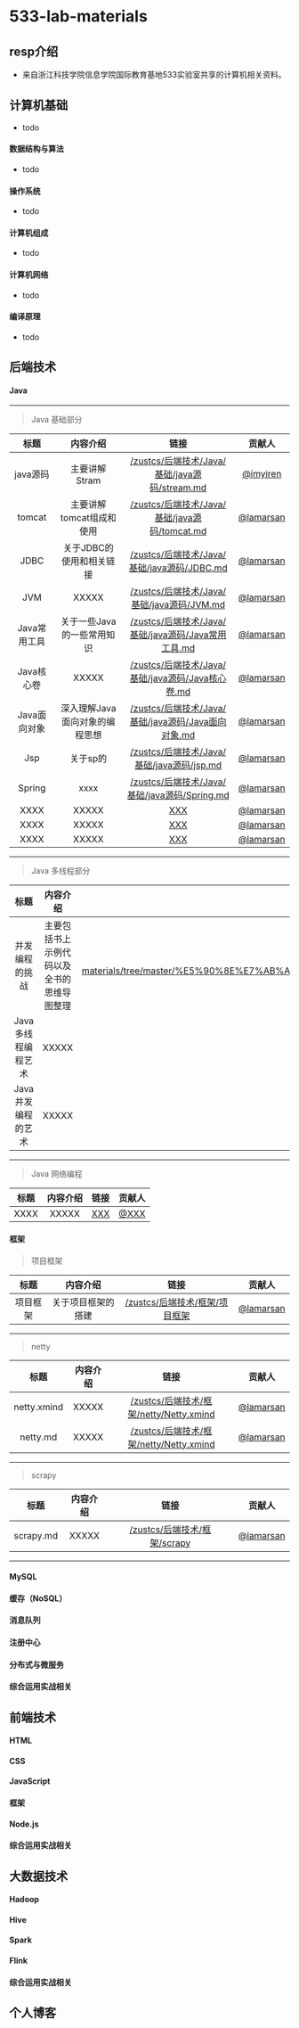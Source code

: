 # 533-lab-materials

## resp介绍
- 来自浙江科技学院信息学院国际教育基地533实验室共享的计算机相关资料。


## 计算机基础

- todo

#### 数据结构与算法

- todo 

#### 操作系统

- todo

#### 计算机组成

- todo

#### 计算机网络

- todo

#### 编译原理

- todo

## 后端技术

#### Java

------

> Java 基础部分

标题 | 内容介绍 | 链接 | 贡献人
| :---: | :---: | :---: | :---: |
java源码 | 主要讲解Stram | [/zustcs/后端技术/Java/基础/java源码/stream.md](https://github.com/zustcs/533-lab-materials/blob/master/%E5%90%8E%E7%AB%AF%E6%8A%80%E6%9C%AF/Java/%E5%9F%BA%E7%A1%80/java%E6%BA%90%E7%A0%81/stream.md) | [@imyiren](https://github.com/imyiren) | 
tomcat | 主要讲解tomcat组成和使用 | [/zustcs/后端技术/Java/基础/java源码/tomcat.md](https://github.com/zustcs/533-lab-materials/tree/master/%E5%90%8E%E7%AB%AF%E6%8A%80%E6%9C%AF/Java/%E5%9F%BA%E7%A1%80/tomcat) |[@lamarsan](https://github.com/lamarsan) | 
JDBC | 关于JDBC的使用和相关链接 | [/zustcs/后端技术/Java/基础/java源码/JDBC.md](https://github.com/zustcs/533-lab-materials/blob/master/%E5%90%8E%E7%AB%AF%E6%8A%80%E6%9C%AF/Java/%E5%9F%BA%E7%A1%80/JDBC.md) | [@lamarsan](https://github.com/lamarsan) | 
JVM | XXXXX | [/zustcs/后端技术/Java/基础/java源码/JVM.md](https://github.com/zustcs/533-lab-materials/blob/master/%E5%90%8E%E7%AB%AF%E6%8A%80%E6%9C%AF/Java/%E5%9F%BA%E7%A1%80/JVM.xmind) | [@lamarsan](https://github.com/lamarsan)| 
Java常用工具 | 关于一些Java的一些常用知识 | [/zustcs/后端技术/Java/基础/java源码/Java常用工具.md](https://github.com/zustcs/533-lab-materials/blob/master/%E5%90%8E%E7%AB%AF%E6%8A%80%E6%9C%AF/Java/%E5%9F%BA%E7%A1%80/Java%E5%B8%B8%E7%94%A8%E5%B7%A5%E5%85%B7.md) | [@lamarsan](https://github.com/lamarsan) | 
Java核心卷 | XXXXX | [/zustcs/后端技术/Java/基础/java源码/Java核心卷.md](https://github.com/zustcs/533-lab-materials/blob/master/%E5%90%8E%E7%AB%AF%E6%8A%80%E6%9C%AF/Java/%E5%9F%BA%E7%A1%80/java%E6%A0%B8%E5%BF%83%E5%8D%B7.xmind) | [@lamarsan](https://github.com/lamarsan) | 
Java面向对象 | 深入理解Java面向对象的编程思想 | [/zustcs/后端技术/Java/基础/java源码/Java面向对象.md](https://github.com/zustcs/533-lab-materials/blob/master/%E5%90%8E%E7%AB%AF%E6%8A%80%E6%9C%AF/Java/%E5%9F%BA%E7%A1%80/java%E9%9D%A2%E5%90%91%E5%AF%B9%E8%B1%A1.md) |[@lamarsan](https://github.com/lamarsan) | 
Jsp | 关于sp的 | [/zustcs/后端技术/Java/基础/java源码/jsp.md](https://github.com/zustcs/533-lab-materials/blob/master/%E5%90%8E%E7%AB%AF%E6%8A%80%E6%9C%AF/Java/%E5%9F%BA%E7%A1%80/jsp.md) | [@lamarsan](https://github.com/lamarsan)| 
Spring | xxxx | [/zustcs/后端技术/Java/基础/java源码/Spring.md](https://github.com/zustcs/533-lab-materials/blob/master/%E5%90%8E%E7%AB%AF%E6%8A%80%E6%9C%AF/Java/%E5%9F%BA%E7%A1%80/spring.md) | [@lamarsan](https://github.com/lamarsan)| 
XXXX | XXXXX | [XXX](#) | [@lamarsan](https://github.com/lamarsan)| 
XXXX | XXXXX | [XXX](#) | [@lamarsan](https://github.com/lamarsan)| 
XXXX | XXXXX | [XXX](#) | [@lamarsan](https://github.com/lamarsan)| 

------

> Java 多线程部分

标题 | 内容介绍 | 链接 | 贡献人
| :---: | :---: | :---: | :---: |
并发编程的挑战 | 主要包括书上示例代码以及全书的思维导图整理 | [https://github.com/zustcs/java-multi-thread](https://github.com/zustcs/533-lab-materials/tree/master/%E5%90%8E%E7%AB%AF%E6%8A%80%E6%9C%AF/Java/%E5%A4%9A%E7%BA%BF%E7%A8%8B/%E5%B9%B6%E5%8F%91%E7%BC%96%E7%A8%8B%E7%9A%84%E6%8C%91%E6%88%98) | [@imyiren](https://github.com/imyiren) [@lamarsan](https://github.com/lamarsan) | 
Java多线程编程艺术| XXXXX | [/zustcs/Java/多线程/Java多线程编程艺术](https://github.com/zustcs/533-lab-materials/blob/master/%E5%90%8E%E7%AB%AF%E6%8A%80%E6%9C%AF/Java/%E5%A4%9A%E7%BA%BF%E7%A8%8B/Java%E5%A4%9A%E7%BA%BF%E7%A8%8B%E7%BC%96%E7%A8%8B%E8%89%BA%E6%9C%AF.xmind) | [@imyiren](https://github.com/imyiren) [@lamarsan](https://github.com/lamarsan) | 
Java并发编程的艺术| XXXXX | [/zustcs/Java/多线程/Java并发编程艺术](https://github.com/zustcs/533-lab-materials/blob/master/%E5%90%8E%E7%AB%AF%E6%8A%80%E6%9C%AF/Java/%E5%A4%9A%E7%BA%BF%E7%A8%8B/Java%E5%B9%B6%E5%8F%91%E7%BC%96%E7%A8%8B%E7%9A%84%E8%89%BA%E6%9C%AF.xmind) | [@imyiren](https://github.com/imyiren) [@lamarsan](https://github.com/lamarsan) | 

------

> Java 网络编程

标题 | 内容介绍 | 链接 | 贡献人
| :---: | :---: | :---: | :---: |
XXXX | XXXXX | [XXX](#) | [@XXX](#) | 

#### 框架

> 项目框架

标题 | 内容介绍 | 链接 | 贡献人
| :---: | :---: | :---: | :---: |
项目框架 | 关于项目框架的搭建 | [/zustcs/后端技术/框架/项目框架](https://github.com/zustcs/533-lab-materials/blob/master/%E5%90%8E%E7%AB%AF%E6%8A%80%E6%9C%AF/%E6%A1%86%E6%9E%B6/%E9%A1%B9%E7%9B%AE%E6%A1%86%E6%9E%B6.docx) | [@lamarsan](https://github.com/lamarsan) | 

------

> netty

标题 | 内容介绍 | 链接 | 贡献人
| :---: | :---: | :---: | :---: |
netty.xmind | XXXXX | [/zustcs/后端技术/框架/netty/Netty.xmind](https://github.com/zustcs/533-lab-materials/blob/master/%E5%90%8E%E7%AB%AF%E6%8A%80%E6%9C%AF/%E6%A1%86%E6%9E%B6/netty/Netty.xmind) | [@lamarsan](https://github.com/lamarsan) | 
netty.md | XXXXX | [/zustcs/后端技术/框架/netty/Netty.xmind](https://github.com/zustcs/533-lab-materials/blob/master/%E5%90%8E%E7%AB%AF%E6%8A%80%E6%9C%AF/%E6%A1%86%E6%9E%B6/netty/netty.md) | [@lamarsan](https://github.com/lamarsan) | 

------
> scrapy

标题 | 内容介绍 | 链接 | 贡献人
| :---: | :---: | :---: | :---: |
scrapy.md | XXXXX | [/zustcs/后端技术/框架/scrapy](https://github.com/zustcs/533-lab-materials/blob/master/%E5%90%8E%E7%AB%AF%E6%8A%80%E6%9C%AF/%E6%A1%86%E6%9E%B6/scrapy/scrapy.md) | [@lamarsan](https://github.com/lamarsan) | 

------

#### MySQL

#### 缓存（NoSQL）

#### 消息队列

#### 注册中心

#### 分布式与微服务

#### 综合运用实战相关


## 前端技术

#### HTML

#### CSS

#### JavaScript

#### 框架

#### Node.js

#### 综合运用实战相关


## 大数据技术

#### Hadoop

#### Hive

#### Spark

#### Flink

#### 综合运用实战相关

## 个人博客
